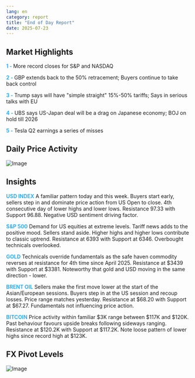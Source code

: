 ```yaml
---
lang: en
category: report
title: "End of Day Report"
date: 2025-07-23
---
```



<h2>Market Highlights</h2>
<strong style="color: #2caef7;">1 - </strong> More record closes for S&P and NASDAQ

<strong style="color: #2caef7;">2 - </strong> GBP extends back to the 50% retracement; Buyers continue to take back control

<strong style="color: #2caef7;">3 - </strong> Trump says will have "simple straight" 15%-50% tariffs; Says in serious talks with EU

<strong style="color: #2caef7;">4 - </strong> UBS says US-Japan deal will be a drag on Japanese economy; BOJ on hold till 2026


<strong style="color: #2caef7;">5 - </strong> Tesla Q2 earnings a series of misses



<h2>Daily Price Activity</h2>
<img src="https://markleighedu.github.io/img/Jul-2025/23-Jul-2025/price.jpg" alt="Image"/>

<h2>Insights</h2>
<strong style="color: #2caef7;">USD INDEX</strong> A familiar pattern today and this week. Buyers start early, sellers step in and dominate price action from US Open to close. 4th consecutive day of lower highs and lower lows. Resistance 97.33 with Support 96.88. Negative USD sentiment driving factor. 

<strong style="color: #2caef7;">S&P 500</strong> Demand for US equities at extreme levels. Tariff news adds to the positive mood. Sellers stand aside. Higher highs and higher lows contribute to classic uptrend. Resistance at 6393 with Support at 6346. Overbought technicals overlooked.

<strong style="color: #2caef7;">GOLD</strong> Technicals override fundamentals as the safe haven commodity reverses at resistance for 4th time since April 2025. Resistance at $3439 with Support at $3381. Noteworthy that gold and USD moving in the same direction - lower. 

<strong style="color: #2caef7;">BRENT OIL</strong> Sellers make the first move lower at the start of the Asian/European sessions. Buyers step in at the US session and recoup losses. Price range matches yesterday. Resistance at $68.20 with Support at $67.27. Fundamentals not influencing price action.

<strong style="color: #2caef7;">BITCOIN</strong> Price activity within familiar $3K range between $117K and $120K. Past behaviour favours upside breaks following sideways ranging. Resistance at $120.2K with Support at $117.2K. Note loose pattern of lower highs since record high at $123K.   



<h2>FX Pivot Levels</h2>
<img src="https://markleighedu.github.io/img/Jul-2025/23-Jul-2025/pivot.jpg" alt="Image"/>